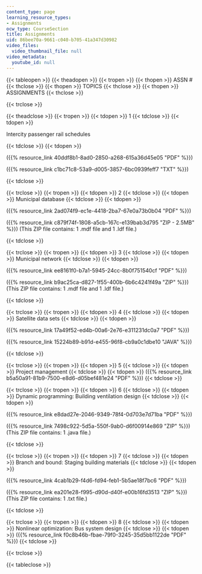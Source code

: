 ```yaml
---
content_type: page
learning_resource_types:
- Assignments
ocw_type: CourseSection
title: Assignments
uid: 86bee70a-9661-c040-b705-41a347d30982
video_files:
  video_thumbnail_file: null
video_metadata:
  youtube_id: null
---
```


{{< tableopen >}}
{{< theadopen >}}
{{< tropen >}}
{{< thopen >}}
ASSN #
{{< thclose >}}
{{< thopen >}}
TOPICS
{{< thclose >}}
{{< thopen >}}
ASSIGNMENTS
{{< thclose >}}

{{< trclose >}}

{{< theadclose >}}
{{< tropen >}}
{{< tdopen >}}
1
{{< tdclose >}}
{{< tdopen >}}


Intercity passenger rail schedules


{{< tdclose >}}
{{< tdopen >}}


({{% resource_link 40ddf8b1-8ad0-2850-a268-615a36d45e05 "PDF" %}})

({{% resource_link c1bc71c8-53a9-d005-3857-6bc0939feff7 "TXT" %}})


{{< tdclose >}}

{{< trclose >}}
{{< tropen >}}
{{< tdopen >}}
2
{{< tdclose >}}
{{< tdopen >}}
Municipal database
{{< tdclose >}}
{{< tdopen >}}


({{% resource_link 2ad074f9-ec1e-4418-2ba7-67e0a73b0b04 "PDF" %}})

({{% resource_link c879f74f-1808-a5cb-167c-e139bab3d795 "ZIP - 2.5MB" %}}) (This ZIP file contains: 1 .mdf file and 1 .ldf file.)


{{< tdclose >}}

{{< trclose >}}
{{< tropen >}}
{{< tdopen >}}
3
{{< tdclose >}}
{{< tdopen >}}
Municipal network
{{< tdclose >}}
{{< tdopen >}}


({{% resource_link ee8161f0-b7a1-5945-24cc-8b0f751540cf "PDF" %}})

({{% resource_link b9ac25ca-d827-1f55-400b-6b6c4241f49a "ZIP" %}}) (This ZIP file contains: 1 .mdf file and 1 .ldf file.)


{{< tdclose >}}

{{< trclose >}}
{{< tropen >}}
{{< tdopen >}}
4
{{< tdclose >}}
{{< tdopen >}}
Satellite data sets
{{< tdclose >}}
{{< tdopen >}}


({{% resource_link 17a49f52-ed4b-00a6-2e76-e311231dc0a7 "PDF" %}})

({{% resource_link 15224b89-b91d-e455-96f8-cb9a0c1dbe10 "JAVA" %}})


{{< tdclose >}}

{{< trclose >}}
{{< tropen >}}
{{< tdopen >}}
5
{{< tdclose >}}
{{< tdopen >}}
Project management
{{< tdclose >}}
{{< tdopen >}}
({{% resource_link b5a50a91-81b9-7500-e8d6-d05bef481e24 "PDF" %}})
{{< tdclose >}}

{{< trclose >}}
{{< tropen >}}
{{< tdopen >}}
6
{{< tdclose >}}
{{< tdopen >}}
Dynamic programming: Building ventilation design
{{< tdclose >}}
{{< tdopen >}}


({{% resource_link e8dad27e-2046-9349-78f4-0d703e7d71ba "PDF" %}})

({{% resource_link 7498c922-5d5a-550f-9ab0-d6f00914e869 "ZIP" %}}) (This ZIP file contains: 1 .java file.)


{{< tdclose >}}

{{< trclose >}}
{{< tropen >}}
{{< tdopen >}}
7
{{< tdclose >}}
{{< tdopen >}}
Branch and bound: Staging building materials
{{< tdclose >}}
{{< tdopen >}}


({{% resource_link 4cab1b29-f4d6-fd94-feb1-5b5ae18f7bc6 "PDF" %}})

({{% resource_link ea201e28-f995-d90d-d40f-e00b16fd3513 "ZIP" %}}) (This ZIP file contains: 1 .txt file.)


{{< tdclose >}}

{{< trclose >}}
{{< tropen >}}
{{< tdopen >}}
8
{{< tdclose >}}
{{< tdopen >}}
Nonlinear optimization: Bus system design
{{< tdclose >}}
{{< tdopen >}}
({{% resource_link f0c8b46b-fbae-79f0-3245-35d5bb1122de "PDF" %}})
{{< tdclose >}}

{{< trclose >}}

{{< tableclose >}}